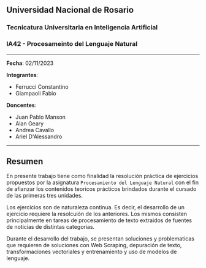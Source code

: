 ## Universidad Nacional de Rosario

### **Tecnicatura Universitaria en Inteligencia Artificial**

### IA42 - Procesameinto del Lenguaje Natural

---

**Fecha**: 02/11/2023

**Integrantes**:
- Ferrucci Constantino
- Giampaoli Fabio

**Doncentes**:
- Juan Pablo Manson
- Alan Geary
- Andrea Cavallo
- Ariel D'Alessandro

---

## Resumen

En presente trabajo tiene como finalidad la resolución práctica de ejercicios propuestos por la asignatura `Procesamiento del Lenguaje Natural` con el fin de afianzar los contenidos teoricos prácticos brindados durante el cursado de las primeras tres unidades.

Los ejercicios son de naturaleza continua. Es decir, el desarrollo de un ejercicio requiere la resolcuión de los anteriores. Los mismos consisten principalmente en tareas de procesamiento de texto extraidos de fuentes de noticias de distintas categorias.

Durante el desarrollo del trabajo, se presentan soluciones y problematicas que requieren de soluciones con Web Scraping, depuración de texto, transformaciones vectoriales y entrenamiento y uso de modelos de lenguaje.
